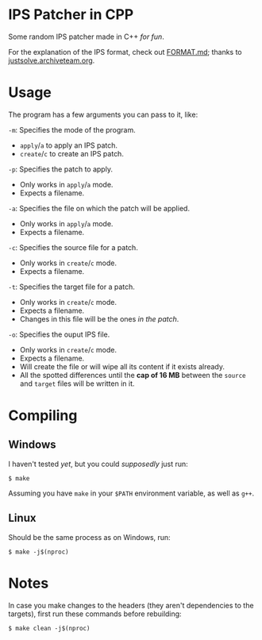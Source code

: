 # IPS Patcher in CPP
Some random IPS patcher made in C++ *for fun*.

For the explanation of the IPS format, check out [FORMAT.md](FORMAT.md); thanks to [justsolve.archiveteam.org](http://justsolve.archiveteam.org/wiki/IPS_(binary_patch_format)).

# Usage
The program has a few arguments you can pass to it, like:

`-m`: Specifies the mode of the program.
- `apply`/`a` to apply an IPS patch.
- `create`/`c` to create an IPS patch.

`-p`: Specifies the patch to apply.
- Only works in `apply`/`a` mode.
- Expects a filename.

`-a`: Specifies the file on which the patch will be applied.
- Only works in `apply`/`a` mode.
- Expects a filename.

`-c`: Specifies the source file for a patch.
- Only works in `create`/`c` mode.
- Expects a filename.

`-t`: Specifies the target file for a patch.
- Only works in `create`/`c` mode.
- Expects a filename.
- Changes in this file will be the ones *in the patch*.

`-o`: Specifies the ouput IPS file.
- Only works in `create`/`c` mode.
- Expects a filename.
- Will create the file or will wipe all its content if it exists already.
- All the spotted differences until the **cap of 16 MB** between the `source` and `target` files will be written in it.


# Compiling
## Windows
I haven't tested *yet*, but you could *supposedly* just run:
```shell
$ make
```

Assuming you have `make` in your `$PATH` environment variable, as well as `g++`.

## Linux
Should be the same process as on Windows, run:
```shell
$ make -j$(nproc)
```

# Notes
In case you make changes to the headers (they aren't dependencies to the targets), first run these commands before rebuilding:
```shell
$ make clean -j$(nproc)
```
